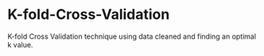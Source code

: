 # K-fold-Cross-Validation
K-fold Cross Validation technique using data cleaned and finding an optimal k value.
